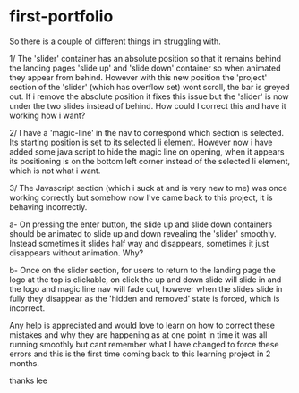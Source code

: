 # first-portfolio

So there is a couple of different things im struggling with.

1/ The 'slider' container has an absolute position so that it remains behind the landing pages 'slide up' and 'slide down' container so when animated they appear from behind. However with this new position the 'project' section of the 'slider' (which has overflow set) wont scroll, the bar is greyed out. If i remove the absolute position it fixes this issue but the 'slider' is now under the two slides instead of behind. How could I correct this and have it working how i want?

2/ I have a 'magic-line' in the nav to correspond which section is selected. Its starting position is set to its selected li element. However now i have added some java script to hide the magic line on opening, when it appears its positioning is on the bottom left corner instead of the selected li element, which is not what i want.

3/ The Javascript section (which i suck at and is very new to me) was once working correctly but somehow now I've came back to this project, it is behaving incorrectly.

a- On pressing the enter button, the slide up and slide down containers should be animated to slide up and down revealing the 'slider' smoothly. Instead sometimes it slides half way and disappears, sometimes it just disappears without animation. Why?

b- Once on the slider section, for users to return to the landing page the logo at the top is clickable, on click the up and down slide will slide in and the logo and magic line nav will fade out, however when the slides slide in fully they disappear as the 'hidden and removed' state is forced, which is incorrect.

Any help is appreciated and would love to learn on how to correct these mistakes and why they are happening as at one point in time it was all running smoothly but cant remember what I have changed to force these errors and this is the first time coming back to this learning project in 2 months.

thanks lee
